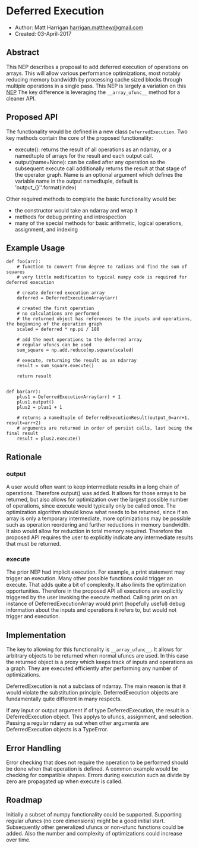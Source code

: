 # Deferred Execution
- Author: Matt Harrigan <harrigan.matthew@gmail.com>
- Created: 03-April-2017

## Abstract
This NEP describes a proposal to add deferred execution of operations on arrays.  This will allow various performance
optimizations, most notably reducing memory bandwidth by processing cache sized blocks through multiple operations in a
single pass.  This NEP is largely a variation on this [NEP](https://docs.scipy.org/doc/numpy-dev/neps/deferred-ufunc-evaluation.html)
The key difference is leveraging the `__array_ufunc__` method for a cleaner API.

## Proposed API
The functionality would be defined in a new class `DeferredExecution`.  Two key methods contain the core of the proposed
functionality:
- execute(): returns the result of all operations as an ndarray, or a namedtuple of arrays for the result and each output call.
- output(name=None): can be called after any operation so the subsequent execute call additionally returns the result at that stage
  of the operator graph.  Name is an optional argument which defines the variable name in the output namedtuple, default is
  'output_{}''.format(index)

Other required methods to complete the basic functionality would be:
- the constructor would take an ndarray and wrap it
- methods for debug printing and introspection
- many of the special methods for basic arithmetic, logical operations, assignment, and indexing

## Example Usage
```
def foo(arr):
    # function to convert from degree to radians and find the sum of squares
    # very little modification to typical numpy code is required for deferred execution

    # create deferred execution array
    deferred = DeferredExecutionArray(arr)

    # created the first operation
    # no calculations are performed
    # the returned object has references to the inputs and operations, the beginning of the operation graph
    scaled = deferred * np.pi / 180

    # add the next operations to the deferred array
    # regular ufuncs can be used
    sum_square = np.add.reduce(np.square(scaled)

    # execute, returning the result as an ndarray
    result = sum_square.execute()

    return result


def bar(arr):
    plus1 = DeferredExecutionArray(arr) + 1
    plus1.output()
    plus2 = plus1 + 1

    # returns a namedtuple of DeferredExecutionResult(output_0=arr+1, result=arr+2)
    # arguments are returned in order of persist calls, last being the final result
    result = plus2.execute()
```

## Rationale
### output
A user would often want to keep intermediate results in a long chain of operations.  Therefore output() was added.  It
allows for those arrays to be returned, but also allows for optimization over the largest possible number of operations,
since execute would typically only be called once.  The optimization algorithm should know what needs to be returned,
since if an array is only a temporary intermediate, more optimizations may be possible such as operation reordering and
further reductions in memory bandwidth.  It also would allow for reduction in total memory required.  Therefore the
proposed API requires the user to explicitly indicate any intermediate results that must be returned.

### execute
The prior NEP had implicit execution.  For example, a print statement may trigger an execution.  Many other possible
functions could trigger an execute.  That adds quite a bit of complexity.  It also limits the optimization opportunities.
Therefore in the proposed API all executions are explicitly triggered by the user invoking the execute method.  Calling
print on an instance of DeferredExecutionArray would print (hopefully useful) debug information about the inputs and
operations it refers to, but would not trigger and execution.

## Implementation
The key to allowing for this functionality is `__array_ufunc__`.  It allows for arbitrary objects to be returned when
normal ufuncs are used.  In this case the returned object is a proxy which keeps track of inputs and operations as a
graph.  They are executed efficiently after performing any number of optimizations.

DeferredExecution is not a subclass of ndarray.  The main reason is that it would violate the substitution principle.
DeferredExecution objects are fundamentally quite different in many respects.

If any input or output argument if of type DeferredExecution, the result is a DeferredExecution object.  This applys
to ufuncs, assignment, and selection.  Passing a regular ndarry as out when other arguments are DeferredExecution objects
is a TypeError.

## Error Handling
Error checking that does not require the operation to be performed should be done when that operation is defined.  A
common example would be checking for compatible shapes.  Errors during execution such as divide by zero are propagated
up when execute is called.

## Roadmap
Initially a subset of numpy functionality could be supported.  Supporting regular ufuncs (no core dimensions) might
be a good initial start.  Subsequently other generalized ufuncs or non-ufunc functions could be added.  Also the
number and complexity of optimizations could increase over time.
